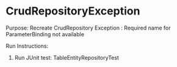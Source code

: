 # CrudRepositoryException
Purpose: Recreate CrudRepository Exception : Required name for ParameterBinding not available

Run Instructions:
1) Run JUnit test:  TableEntityRepositoryTest
